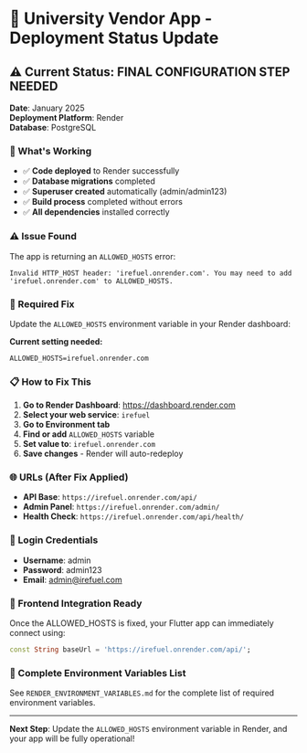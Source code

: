# 🚀 University Vendor App - Deployment Status Update

## ⚠️ Current Status: FINAL CONFIGURATION STEP NEEDED

**Date**: January 2025  
**Deployment Platform**: Render  
**Database**: PostgreSQL  

### 🎯 What's Working
- ✅ **Code deployed** to Render successfully
- ✅ **Database migrations** completed
- ✅ **Superuser created** automatically (admin/admin123)
- ✅ **Build process** completed without errors
- ✅ **All dependencies** installed correctly

### ⚠️ Issue Found
The app is returning an `ALLOWED_HOSTS` error:
```
Invalid HTTP_HOST header: 'irefuel.onrender.com'. You may need to add 'irefuel.onrender.com' to ALLOWED_HOSTS.
```

### 🔧 Required Fix
Update the `ALLOWED_HOSTS` environment variable in your Render dashboard:

**Current setting needed:**
```
ALLOWED_HOSTS=irefuel.onrender.com
```

### 📋 How to Fix This

1. **Go to Render Dashboard**: https://dashboard.render.com
2. **Select your web service**: `irefuel`
3. **Go to Environment tab**
4. **Find or add** `ALLOWED_HOSTS` variable
5. **Set value to**: `irefuel.onrender.com`
6. **Save changes** - Render will auto-redeploy

### 🌐 URLs (After Fix Applied)
- **API Base**: `https://irefuel.onrender.com/api/`
- **Admin Panel**: `https://irefuel.onrender.com/admin/`
- **Health Check**: `https://irefuel.onrender.com/api/health/`

### 🔐 Login Credentials
- **Username**: admin
- **Password**: admin123
- **Email**: admin@irefuel.com

### 📱 Frontend Integration Ready
Once the ALLOWED_HOSTS is fixed, your Flutter app can immediately connect using:
```dart
const String baseUrl = 'https://irefuel.onrender.com/api/';
```

### 📄 Complete Environment Variables List
See `RENDER_ENVIRONMENT_VARIABLES.md` for the complete list of required environment variables.

---

**Next Step**: Update the `ALLOWED_HOSTS` environment variable in Render, and your app will be fully operational!

